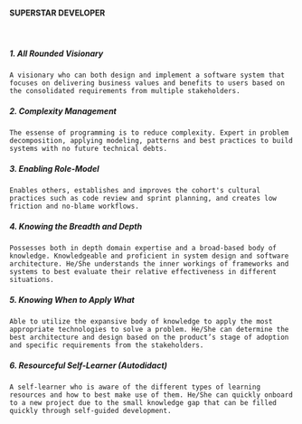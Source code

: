 #### SUPERSTAR DEVELOPER
&nbsp;
&nbsp;
##### 1. All Rounded Visionary
`A visionary who can both design and implement a software system that focuses on delivering business values and benefits to users based on the consolidated requirements from multiple stakeholders.`
##### 2. Complexity Management
`The essense of programming is to reduce complexity. Expert in problem decomposition, applying modeling, patterns and best practices to build systems with no future technical debts.`
##### 3. Enabling Role-Model
`Enables others, establishes and improves the cohort's cultural practices such as code review and sprint planning, and creates low friction and no-blame workflows.`
##### 4. Knowing the Breadth and Depth
`Possesses both in depth domain expertise and a broad-based body of knowledge. Knowledgeable and proficient in system design and software architecture. He/She understands the inner workings of frameworks and systems to best evaluate their relative effectiveness in different situations.`
##### 5. Knowing When to Apply What
`Able to utilize the expansive body of knowledge to apply the most appropriate technologies to solve a problem. He/She can determine the best architecture and design based on the product’s stage of adoption and specific requirements from the stakeholders.`
##### 6. Resourceful Self-Learner (Autodidact)
`A self-learner who is aware of the different types of learning resources and how to best make use of them. He/She can quickly onboard to a new project due to the small knowledge gap that can be filled quickly through self-guided development.`